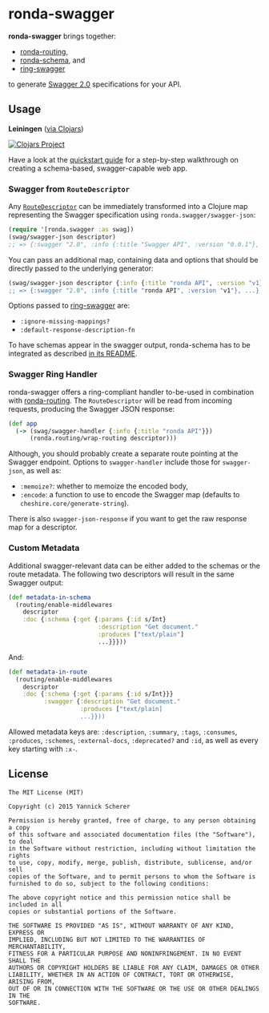 # ronda-swagger

__ronda-swagger__ brings together:

- [ronda-routing][ronda-routing],
- [ronda-schema][ronda-schema], and
- [ring-swagger][ring-swagger]

to generate [Swagger 2.0][swagger2] specifications for your API.

[ronda-routing]: https://github.com/xsc/ronda-routing
[ronda-schema]: https://github.com/xsc/ronda-schema
[ring-swagger]: https://github.com/metosin/ring-swagger
[swagger2]: https://github.com/swagger-api/swagger-spec/blob/master/versions/2.0.md#specification

## Usage

__Leiningen__ ([via Clojars][clojars])

[![Clojars Project](http://clojars.org/ronda/swagger/latest-version.svg)][clojars]

[clojars]: https://clojars.org/ronda/swagger

Have a look at the [quickstart guide](QUICKSTART.md) for a step-by-step
walkthrough on creating a schema-based, swagger-capable web app.

### Swagger from `RouteDescriptor`

Any [`RouteDescriptor`][route-descriptor] can be immediately transformed into a 
Clojure map representing the Swagger specification using
`ronda.swagger/swagger-json`:

```clojure
(require '[ronda.swagger :as swag])
(swag/swagger-json descriptor)
;; => {:swagger "2.0", :info {:title "Swagger API", :version "0.0.1"}, ...}
```

You can pass an additional map, containing data and options that should be
directly passed to the underlying generator:

```clojure
(swag/swagger-json descriptor {:info {:title "ronda API", :version "v1}})
;; => {:swagger "2.0", :info {:title "ronda API", :version "v1"}, ...}
```

Options passed to [ring-swagger][ring-swagger] are:

- `:ignore-missing-mappings?`
- `:default-response-description-fn`

To have schemas appear in the swagger output, ronda-schema has to be integrated
as described [in its README][ronda-schema-integration].

[route-descriptor]: https://github.com/xsc/ronda-routing#route-descriptors
[ronda-schema-integration]: https://github.com/xsc/ronda-schema#integration-with-rondarouting

### Swagger Ring Handler

ronda-swagger offers a ring-compliant handler to-be-used in combination with
[ronda-routing][ronda-routing]. The `RouteDescriptor` will be read from incoming
requests, producing the Swagger JSON response:

```clojure
(def app
  (-> (swag/swagger-handler {:info {:title "ronda API"}})
      (ronda.routing/wrap-routing descriptor)))
```

Although, you should probably create a separate route pointing at the Swagger
endpoint. Options to `swagger-handler` include those for `swagger-json`, as well
as:

- `:memoize?`: whether to memoize the encoded body,
- `:encode`: a function to use to encode the Swagger map (defaults to
  `cheshire.core/generate-string`).

There is also `swagger-json-response` if you want to get the raw response map
for a descriptor.

### Custom Metadata

Additional swagger-relevant data can be either added to the schemas or the
route metadata. The following two descriptors will result in the same Swagger
output:

```clojure
(def metadata-in-schema
  (routing/enable-middlewares
    descriptor
    :doc {:schema {:get {:params {:id s/Int}
                         :description "Get document."
                         :produces ["text/plain"]
                         ...}}}))
```

And:

```clojure
(def metadata-in-route
  (routing/enable-middlewares
    descriptor
    :doc {:schema {:get {:params {:id s/Int}}}
          :swagger {:description "Get document."
                    :produces ["text/plain]
                    ...}}))
```

Allowed metadata keys are: `:description`, `:summary`, `:tags`, `:consumes`,
`:produces`, `:schemes`, `:external-docs`, `:deprecated?` and `:id`, as well as
every key starting with `:x-`.

## License

```
The MIT License (MIT)

Copyright (c) 2015 Yannick Scherer

Permission is hereby granted, free of charge, to any person obtaining a copy
of this software and associated documentation files (the "Software"), to deal
in the Software without restriction, including without limitation the rights
to use, copy, modify, merge, publish, distribute, sublicense, and/or sell
copies of the Software, and to permit persons to whom the Software is
furnished to do so, subject to the following conditions:

The above copyright notice and this permission notice shall be included in all
copies or substantial portions of the Software.

THE SOFTWARE IS PROVIDED "AS IS", WITHOUT WARRANTY OF ANY KIND, EXPRESS OR
IMPLIED, INCLUDING BUT NOT LIMITED TO THE WARRANTIES OF MERCHANTABILITY,
FITNESS FOR A PARTICULAR PURPOSE AND NONINFRINGEMENT. IN NO EVENT SHALL THE
AUTHORS OR COPYRIGHT HOLDERS BE LIABLE FOR ANY CLAIM, DAMAGES OR OTHER
LIABILITY, WHETHER IN AN ACTION OF CONTRACT, TORT OR OTHERWISE, ARISING FROM,
OUT OF OR IN CONNECTION WITH THE SOFTWARE OR THE USE OR OTHER DEALINGS IN THE
SOFTWARE.
```

